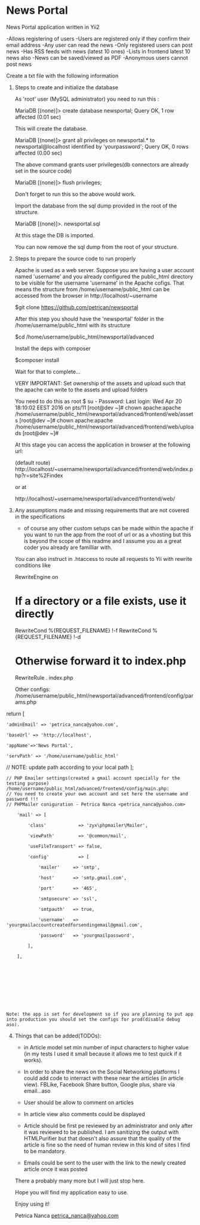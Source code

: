 # News Portal

News Portal application written in Yii2

-Allows registering of users
-Users are registered only if they confirm their email address
-Any user can read the news
-Only registered users can post news
-Has RSS feeds with news (latest 10 ones)
-Lists in frontend latest 10 news also
-News can be saved/viewed as PDF
-Anonymous users cannot post news






Create a txt file with the following information

1)  Steps to create and initialize the database
    
    As 'root' user (MySQL administrator) you need to run this :
    
    
    MariaDB [(none)]> create database newsportal;
    Query OK, 1 row affected (0.01 sec)


    This will create the database.

    MariaDB [(none)]> grant all privileges on newsportal.* to newsportal@localhost identified by 'yourpassword';
    Query OK, 0 rows affected (0.00 sec)
    
    The above command grants user privileges(db connectors are already set in the source code)

    MariaDB [(none)]> flush privileges;
    
    Don't forget to run this so the above would work.
    
    
    Import the database from the sql dump provided in the root of the structure. 
    
    MariaDB [(none)]>\. newsportal.sql
    
    
    
    At this stage the DB is imported.
    
    You can now remove the sql dump from the root of your structure.
    
    
    
2)  Steps to prepare the source code to run properly

    Apache is used as a web server. Suppose you are having a user account named 'username' and you already configured the public_html directory to be visible for the username
    'username' in the Apache cofigs. That means the structure from /home/username/public_html can be accessed from the browser in http://localhost/~username
    
    
    $git clone https://github.com/petrican/newsportal
    
    
    After this step you should have the 'newsportal' folder in the /home/username/public_html with its structure
    
    $cd /home/username/public_html/newsportal/advanced
    
    Install the deps with composer
    
    $composer install
    
    Wait for that to complete...
    
    
    VERY IMPORTANT: Set ownership of the assets and upload such that the apache can write to the assets and upload folders
    
    You need to do this as root
    $ su -
    Password: 
    Last login: Wed Apr 20 18:10:02 EEST 2016 on pts/11
    [root@dev ~]# chown apache:apache  /home/username/public_html/newsportal/advanced/frontend/web/assets
    [root@dev ~]# chown apache:apache  /home/username/public_html/newsportal/advanced/frontend/web/uploads
    [root@dev ~]# 

    
    
    At this stage you can access the application in browser at the following url:
    
    (default route)
    http://localhost/~username/newsportal/advanced/frontend/web/index.php?r=site%2Findex
    
    or at 
    
    http://localhost/~username/newsportal/advanced/frontend/web/
    

3)  Any assumptions made and missing requirements that are not covered in the specifications
    
    - of course any other custom setups can be made within the apache if you want to run the app from the root of url or as a vhosting but this is beyond the scope of this readme and I assume you as
    a great coder you already are familliar with.
    
    You can also instruct in .htaccess to route all requests to Yii with rewrite conditions like
    
    RewriteEngine on

    # If a directory or a file exists, use it directly
    RewriteCond %{REQUEST_FILENAME} !-f
    RewriteCond %{REQUEST_FILENAME} !-d
    # Otherwise forward it to index.php
    RewriteRule . index.php    
    

    Other configs: /home/username/public_html/newsportal/advanced/frontend/config/params.php
    <?php
return [

    'adminEmail' => 'petrica_nanca@yahoo.com',

    'baseUrl' => 'http://localhost',

    'appName'=>'News Portal',

    'servPath' => '/home/username/public_html'
   // NOTE: update path according to your local path
];


    // PHP Emailer settings(created a gmail account specially for the testing purpose) /home/username/public_html/advanced/frontend/config/main.php:
    // You need to create your own account and set here the username and password !!!
    // PHPMailer coniguration - Petrica Nanca <petrica_nanca@yahoo.com>

        'mail' => [

            'class'            => 'zyx\phpmailer\Mailer',

            'viewPath'         => '@common/mail',

            'useFileTransport' => false,

            'config'           => [

                'mailer'     => 'smtp',

                'host'       => 'smtp.gmail.com',

                'port'       => '465',

                'smtpsecure' => 'ssl',

                'smtpauth'   => true,

                'username'   => 'yourgmailaccountcreatedforsendingemail@gmail.com',

                'password'   => 'yourgmailpassword',

            ],

        ],
    
    








    Note: the app is set for development so if you are planning to put app into production you should set the configs for prod(disable debug aso).
    
4)  Things that can be added(TODOs):
    
    - in Article model set min number of input characters to higher value (in my tests I used it small because it allows me to test quick if it works).
    - In order to share the news on the Social Networking platforms I could add code to interract with these near the articles (in article view).
    FBLike, Facebook Share button, Google plus, share via email...aso
    
    - User should be allow to comment on articles
    
    - In article view also comments could be displayed
    
    - Article should be first pe reviewed by an administrator and only after it was reviewed to be published. I am sanitizing the output with HTMLPurifier but that doesn't also assure that 
    the quality of the article is fine so the need of human review in this kind of sites I find to be mandatory.
    
    - Emails could be sent to the user with the link to the newly created article once it was posted
    
    There a probably many more but I will just stop here.
    
    Hope you will find my application easy to use.
    
    
    
    Enjoy using it!
    
    Petrica Nanca <petrica_nanca@yahoo.com>    
    
    
    
    



